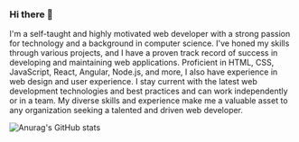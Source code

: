 ### Hi there 👋

I'm a self-taught and highly motivated web developer with a strong passion for technology and a background in computer science. I've honed my skills through various projects, and I have a proven track record of success in developing and maintaining web applications. Proficient in HTML, CSS, JavaScript, React, Angular, Node.js, and more, I also have experience in web design and user experience. I stay current with the latest web development technologies and best practices and can work independently or in a team. My diverse skills and experience make me a valuable asset to any organization seeking a talented and driven web developer.


![Anurag's GitHub stats](https://github-readme-stats.vercel.app/api?username=BestieeMu&show_icons=true&theme=cobalt)
